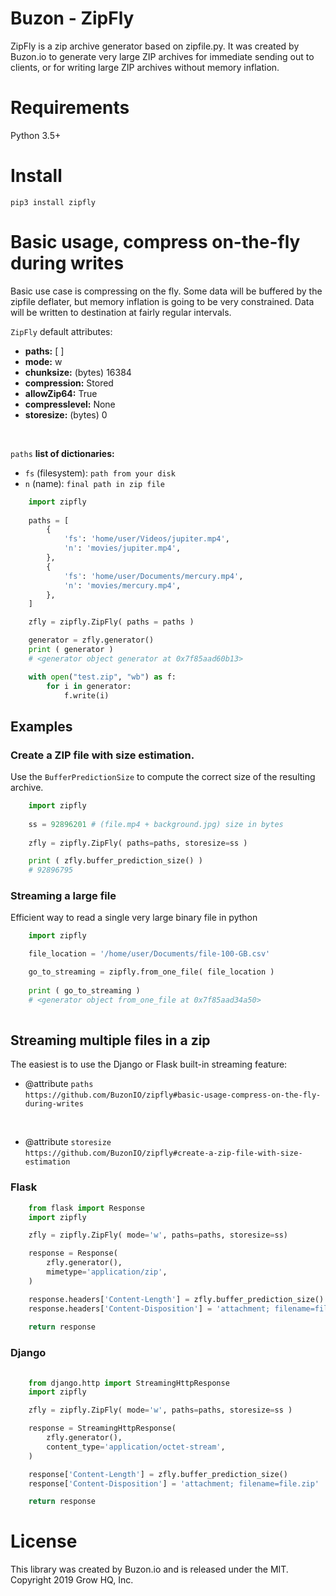 # Buzon - ZipFly

ZipFly is a zip archive generator based on zipfile.py.
It was created by Buzon.io to generate very large ZIP archives for immediate sending out to clients, or for writing large ZIP archives without memory inflation.

# Requirements
Python 3.5+

# Install
    pip3 install zipfly

# Basic usage, compress on-the-fly during writes
Basic use case is compressing on the fly. Some data will be buffered by the zipfile deflater, but memory inflation is going to be very constrained. Data will be written to destination at fairly regular intervals.

`ZipFly` default attributes:

- <b>paths:</b> [ ] <br/>
- <b>mode:</b> w <br/>
- <b>chunksize:</b> (bytes) 16384 <br/>
- <b>compression:</b> Stored <br/>
- <b>allowZip64:</b> True <br/>
- <b>compresslevel:</b> None <br/>
- <b>storesize:</b> (bytes) 0 <br/>


<br/>

`paths` <b>list of dictionaries:</b>

- `fs` (filesystem): `path from your disk`<br>
- `n` (name): `final path in zip file`


```python
    import zipfly
    
    paths = [ 
        {
            'fs': 'home/user/Videos/jupiter.mp4', 
            'n': 'movies/jupiter.mp4', 
        },       
        {
            'fs': 'home/user/Documents/mercury.mp4', 
            'n': 'movies/mercury.mp4', 
        },          
    ]

    zfly = zipfly.ZipFly( paths = paths )

    generator = zfly.generator()
    print ( generator )
    # <generator object generator at 0x7f85aad60b13>

    with open("test.zip", "wb") as f:
        for i in generator:
            f.write(i)


```

## Examples


### Create a ZIP file with size estimation.
Use the `BufferPredictionSize` to compute the correct size of the resulting archive.

```python
    import zipfly
    
    ss = 92896201 # (file.mp4 + background.jpg) size in bytes
    
    zfly = zipfly.ZipFly( paths=paths, storesize=ss )

    print ( zfly.buffer_prediction_size() )
    # 92896795

```

### Streaming a large file
Efficient way to read a single very large binary file in python

```python
    import zipfly

    file_location = '/home/user/Documents/file-100-GB.csv'

    go_to_streaming = zipfly.from_one_file( file_location )
    
    print ( go_to_streaming )
    # <generator object from_one_file at 0x7f85aad34a50>
    
```

## Streaming multiple files in a zip
The easiest is to use the Django or Flask built-in streaming feature:


- @attribute `paths` <br />
`https://github.com/BuzonIO/zipfly#basic-usage-compress-on-the-fly-during-writes`
<br />

- @attribute `storesize` <br/>
`https://github.com/BuzonIO/zipfly#create-a-zip-file-with-size-estimation`



### Flask

```python
    from flask import Response
    import zipfly

    zfly = zipfly.ZipFly( mode='w', paths=paths, storesize=ss)

    response = Response(
        zfly.generator(),
        mimetype='application/zip',
    )

    response.headers['Content-Length'] = zfly.buffer_prediction_size()
    response.headers['Content-Disposition'] = 'attachment; filename=file.zip'
    
    return response
```

### Django 

```python
    
    from django.http import StreamingHttpResponse
    import zipfly

    zfly = zipfly.ZipFly( mode='w', paths=paths, storesize=ss )

    response = StreamingHttpResponse(
        zfly.generator(),
        content_type='application/octet-stream',
    )          

    response['Content-Length'] = zfly.buffer_prediction_size() 
    response['Content-Disposition'] = 'attachment; filename=file.zip'    

    return response 
```


# License
This library was created by Buzon.io and is released under the MIT. Copyright 2019 Grow HQ, Inc.
